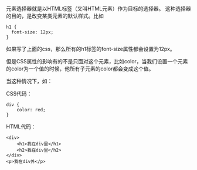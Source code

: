 元素选择器就是以HTML标签（又叫HTML元素）作为目标的选择器。
这种选择器的目的，是改变某类元素的默认样式。比如

    h1 {
      font-size: 12px;
    }

如果写了上面的css，那么所有的h1标签的font-size属性都会设置为12px。

但是CSS属性的影响有的不是只面对这个元素，比如color，当我们设置一个元素的color为一个值的时候，他所有子元素的color都会变成这个值。

当这种情况下，如：

CSS代码：

    div {
        color: red;
    }

HTML代码：

    <div>
        <h1>我在div里</h1>
        <h2>我在div里</h2>
    </div>
    <p>我在div外</p>


